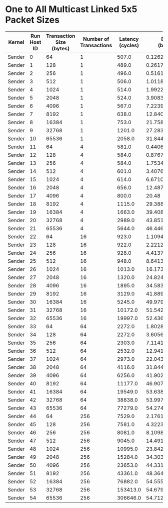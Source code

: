 # One to All Multicast Linked 5x5 Packet Sizes

| Kernel | Run Host ID | Transaction Size (bytes) | Number of Transactions | Latency (cycles) | Bandwidth (bytes/cycle) |
|---|---|---|---|---|---|
| Sender | 0 | 64 | 1 | 507.0 | 0.126232741617357 |
| Sender | 1 | 128 | 1 | 489.0 | 0.261758691206544 |
| Sender | 2 | 256 | 1 | 496.0 | 0.5161290322580645 |
| Sender | 3 | 512 | 1 | 506.0 | 1.0118577075098814 |
| Sender | 4 | 1024 | 1 | 514.0 | 1.9922178988326849 |
| Sender | 5 | 2048 | 1 | 524.0 | 3.9083969465648853 |
| Sender | 6 | 4096 | 1 | 567.0 | 7.223985890652557 |
| Sender | 7 | 8192 | 1 | 638.0 | 12.84012539184953 |
| Sender | 8 | 16384 | 1 | 753.0 | 21.758300132802123 |
| Sender | 9 | 32768 | 1 | 1201.0 | 27.283930058284763 |
| Sender | 10 | 65536 | 1 | 2058.0 | 31.844509232264333 |
| Sender | 11 | 64 | 4 | 581.0 | 0.4406196213425129 |
| Sender | 12 | 128 | 4 | 584.0 | 0.8767123287671232 |
| Sender | 13 | 256 | 4 | 584.0 | 1.7534246575342465 |
| Sender | 14 | 512 | 4 | 601.0 | 3.4076539101497505 |
| Sender | 15 | 1024 | 4 | 614.0 | 6.671009771986971 |
| Sender | 16 | 2048 | 4 | 656.0 | 12.487804878048781 |
| Sender | 17 | 4096 | 4 | 800.0 | 20.48 |
| Sender | 18 | 8192 | 4 | 1115.0 | 29.388340807174888 |
| Sender | 19 | 16384 | 4 | 1663.0 | 39.40829825616356 |
| Sender | 20 | 32768 | 4 | 2989.0 | 43.85145533623285 |
| Sender | 21 | 65536 | 4 | 5644.0 | 46.44649184975195 |
| Sender | 22 | 64 | 16 | 923.0 | 1.1094257854821234 |
| Sender | 23 | 128 | 16 | 922.0 | 2.2212581344902387 |
| Sender | 24 | 256 | 16 | 928.0 | 4.413793103448276 |
| Sender | 25 | 512 | 16 | 948.0 | 8.641350210970463 |
| Sender | 26 | 1024 | 16 | 1013.0 | 16.173741362290226 |
| Sender | 27 | 2048 | 16 | 1320.0 | 24.824242424242424 |
| Sender | 28 | 4096 | 16 | 1895.0 | 34.58364116094987 |
| Sender | 29 | 8192 | 16 | 3129.0 | 41.88942154042825 |
| Sender | 30 | 16384 | 16 | 5245.0 | 49.97979027645376 |
| Sender | 31 | 32768 | 16 | 10172.0 | 51.542272906016514 |
| Sender | 32 | 65536 | 16 | 19997.0 | 52.436665499824976 |
| Sender | 33 | 64 | 64 | 2272.0 | 1.8028169014084507 |
| Sender | 34 | 128 | 64 | 2272.0 | 3.6056338028169015 |
| Sender | 35 | 256 | 64 | 2303.0 | 7.114198871037777 |
| Sender | 36 | 512 | 64 | 2532.0 | 12.941548183254344 |
| Sender | 37 | 1024 | 64 | 2973.0 | 22.043726875210226 |
| Sender | 38 | 2048 | 64 | 4116.0 | 31.844509232264333 |
| Sender | 39 | 4096 | 64 | 6256.0 | 41.90281329923274 |
| Sender | 40 | 8192 | 64 | 11177.0 | 46.90775700098416 |
| Sender | 41 | 16384 | 64 | 19549.0 | 53.63834467236176 |
| Sender | 42 | 32768 | 64 | 38838.0 | 53.99742520212163 |
| Sender | 43 | 65536 | 64 | 77279.0 | 54.27482239677015 |
| Sender | 44 | 64 | 256 | 7529.0 | 2.1761190065081686 |
| Sender | 45 | 128 | 256 | 7581.0 | 4.322384909642527 |
| Sender | 46 | 256 | 256 | 8081.0 | 8.109887390174483 |
| Sender | 47 | 512 | 256 | 9045.0 | 14.49110005527916 |
| Sender | 48 | 1024 | 256 | 10995.0 | 23.842110050022736 |
| Sender | 49 | 2048 | 256 | 15284.0 | 34.30306202564773 |
| Sender | 50 | 4096 | 256 | 23653.0 | 44.33162812328246 |
| Sender | 51 | 8192 | 256 | 43361.0 | 48.36493623302046 |
| Sender | 52 | 16384 | 256 | 76882.0 | 54.55508441507765 |
| Sender | 53 | 32768 | 256 | 153413.0 | 54.67990326765007 |
| Sender | 54 | 65536 | 256 | 306646.0 | 54.71200015653229 |
